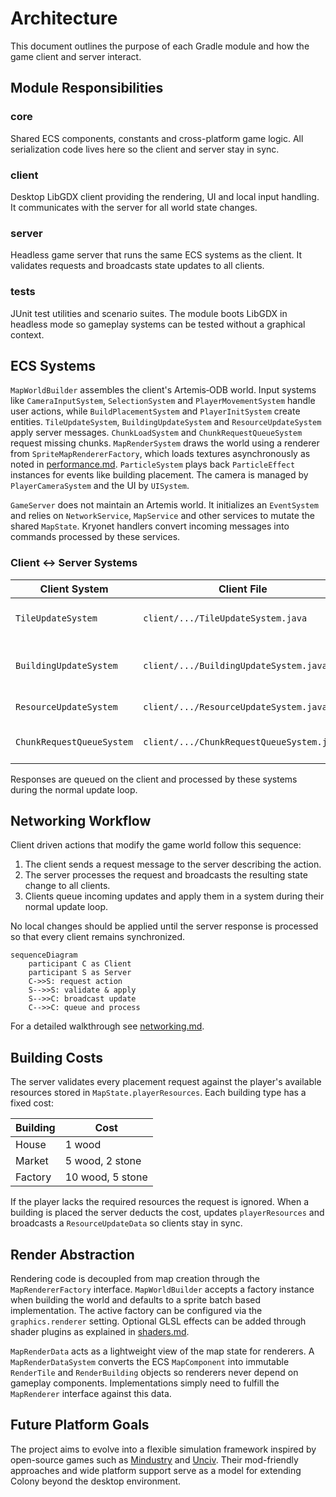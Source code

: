 # Architecture

This document outlines the purpose of each Gradle module and how the game client and server interact.

## Module Responsibilities

### core
Shared ECS components, constants and cross-platform game logic. All serialization code lives here so the
client and server stay in sync.

### client
Desktop LibGDX client providing the rendering, UI and local input handling. It communicates with the server
for all world state changes.

### server
Headless game server that runs the same ECS systems as the client. It validates requests and broadcasts
state updates to all clients.

### tests
JUnit test utilities and scenario suites. The module boots LibGDX in headless mode so gameplay systems can be
tested without a graphical context.

## ECS Systems

`MapWorldBuilder` assembles the client's Artemis‑ODB world. Input systems like
`CameraInputSystem`, `SelectionSystem` and `PlayerMovementSystem` handle user
actions, while `BuildPlacementSystem` and `PlayerInitSystem` create entities.
`TileUpdateSystem`, `BuildingUpdateSystem` and `ResourceUpdateSystem` apply
server messages. `ChunkLoadSystem` and `ChunkRequestQueueSystem` request missing
chunks. `MapRenderSystem` draws the world using a renderer from
`SpriteMapRendererFactory`, which loads textures asynchronously as noted in
[performance.md](performance.md#asynchronous-renderer-loading). `ParticleSystem`
plays back `ParticleEffect` instances for events like building placement. The
camera is managed by `PlayerCameraSystem` and the UI by `UISystem`.

`GameServer` does not maintain an Artemis world. It initializes an
`EventSystem` and relies on `NetworkService`, `MapService` and other services to
mutate the shared `MapState`. Kryonet handlers convert incoming messages into
commands processed by these services.

### Client ↔ Server Systems

| Client System | Client File | Server Handler | Server File | Purpose |
|---------------|------------|---------------|------------|---------|
| `TileUpdateSystem` | `client/.../TileUpdateSystem.java` | `TileSelectionRequestHandler` | `server/.../TileSelectionRequestHandler.java` | Tile selection updates |
| `BuildingUpdateSystem` | `client/.../BuildingUpdateSystem.java` | `BuildingPlacementRequestHandler`, `BuildingRemovalRequestHandler` | `server/.../BuildingPlacementRequestHandler.java`, `server/.../BuildingRemovalRequestHandler.java` | Building placement and removal |
| `ResourceUpdateSystem` | `client/.../ResourceUpdateSystem.java` | `ResourceGatherRequestHandler` | `server/.../ResourceGatherRequestHandler.java` | Resource changes |
| `ChunkRequestQueueSystem` | `client/.../ChunkRequestQueueSystem.java` | `MapChunkRequestHandler` | `server/.../MapChunkRequestHandler.java` | Map chunk loading |

Responses are queued on the client and processed by these systems during the
normal update loop.

## Networking Workflow
Client driven actions that modify the game world follow this sequence:

1. The client sends a request message to the server describing the action.
2. The server processes the request and broadcasts the resulting state change to all clients.
3. Clients queue incoming updates and apply them in a system during their normal update loop.

No local changes should be applied until the server response is processed so that every client remains
synchronized.

```mermaid
sequenceDiagram
    participant C as Client
    participant S as Server
    C->>S: request action
    S-->>S: validate & apply
    S-->>C: broadcast update
    C-->>C: queue and process
```

For a detailed walkthrough see [networking.md](networking.md).

## Building Costs

The server validates every placement request against the player's available
resources stored in `MapState.playerResources`. Each building type has a fixed
cost:

| Building | Cost |
|----------|------|
| House    | 1 wood |
| Market   | 5 wood, 2 stone |
| Factory  | 10 wood, 5 stone |

If the player lacks the required resources the request is ignored. When a
building is placed the server deducts the cost, updates `playerResources` and
broadcasts a `ResourceUpdateData` so clients stay in sync.

## Render Abstraction

Rendering code is decoupled from map creation through the `MapRendererFactory`
interface. `MapWorldBuilder` accepts a factory instance when building the world
and defaults to a sprite batch based implementation. The active factory can be
configured via the `graphics.renderer` setting.
Optional GLSL effects can be added through shader plugins as explained in
[shaders.md](shaders.md).

`MapRenderData` acts as a lightweight view of the map state for renderers. A
`MapRenderDataSystem` converts the ECS `MapComponent` into immutable
`RenderTile` and `RenderBuilding` objects so renderers never depend on gameplay
components. Implementations simply need to fulfill the `MapRenderer` interface
against this data.

## Future Platform Goals
The project aims to evolve into a flexible simulation framework inspired by open-source games such as
[Mindustry](https://github.com/Anuken/Mindustry) and
[Unciv](https://github.com/yairm210/Unciv). Their mod-friendly approaches and wide platform support serve as
a model for extending Colony beyond the desktop environment.

